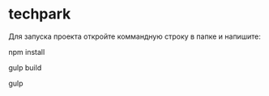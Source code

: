 # techpark

Для запуска проекта откройте коммандную строку в папке и напишите:

npm install

gulp build

gulp
